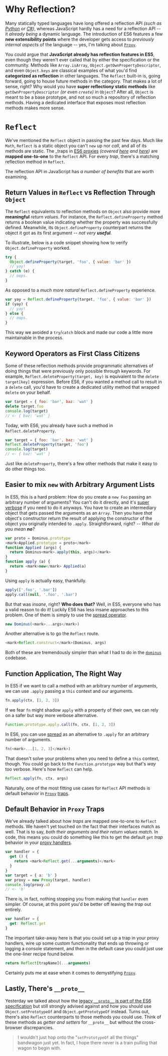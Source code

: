 # Why Reflection?

Many statically typed languages have long offered a reflection API _(such as [Python][2] or [C#][1])_, whereas JavaScript hardly has a need for a reflection API -- it _already being_ a dynamic language. The introduction of ES6 features a few **new extensibility points** where the developer gets access to _previously internal aspects_ of the language -- yes, I'm talking about [`Proxy`][3].

You could argue that **JavaScript already has reflection features in ES5**, even though they weren't ever called that by either the specification or the community. Methods like `Array.isArray`, `Object.getOwnPropertyDescriptor`, and even `Object.keys` are classical examples of what you'd find **categorized as reflection** in other languages. The `Reflect` built-in is, going forward, going to house future methods in the category. That makes a lot of sense, right? Why would you have __super reflection*y* static methods__ like `getOwnPropertyDescriptor` _(or even `create`)_ in `Object`? After all, `Object` is meant to be a base prototype, and not so much a repository of reflection methods. Having a dedicated interface that exposes most reflection methods makes more sense.

# `Reflect`

We've mentioned the `Reflect` object in passing the past few days. Much like `Math`, `Reflect` is a static object you can't `new` up nor _call_, and all of its methods are static. The _traps in [ES6 proxies][3] _(covered [here][4] and [here][5])_ are **mapped one-to-one** to the `Reflect` API. For every _trap_, there's a matching reflection method in `Reflect`.

The reflection API in JavaScript has _a number of benefits_ that are worth examining.

## Return Values in `Reflect` vs Reflection Through `Object`

The `Reflect` equivalents to reflection methods on `Object` also provide more **meaningful** _return values_. For instance, the `Reflect.defineProperty` method returns a boolean value indicating whether the property was successfully defined. Meanwhile, its `Object.defineProperty` counterpart returns the object it got as its first argument _-- not very **useful**._

To illustrate, below is a code snippet showing how to verify `Object.defineProperty` worked.

```js
try {
  Object.defineProperty(target, 'foo', { value: 'bar' })
  // yay!
} catch (e) {
  // oops.
}
```

As opposed to a _much more natural_ `Reflect.defineProperty` experience.

```js
var yay = Reflect.defineProperty(target, 'foo', { value: 'bar' })
if (yay) {
  // yay!
} else {
  // oops.
}
```

This way we avoided a `try`/`catch` block and made our code a little more maintainable in the process.

## Keyword Operators as First Class Citizens

Some of these reflection methods provide programmatic alternatives of doing things that were previously only possible through keywords. For example, `Reflect.deleteProperty(target, key)` is equivalent to the `delete target[key]` expression. Before ES6, if you wanted a method call to result in a `delete` call, you'd have to create a dedicated utility method that wrapped `delete` on your behalf.

```js
var target = { foo: 'bar', baz: 'wat' }
delete target.foo
console.log(target)
// <- { baz: 'wat' }
```

Today, with ES6, you already have such a method in `Reflect.deleteProperty`.

```js
var target = { foo: 'bar', baz: 'wat' }
Reflect.deleteProperty(target, 'foo')
console.log(target)
// <- { baz: 'wat' }
```

Just like `deleteProperty`, there's a few other methods that make it easy to do other things too.

## Easier to mix `new` with Arbitrary Argument Lists

In ES5, this is a hard problem: How do you create a `new Foo` passing an arbitrary number of arguments? You can't do it directly, and it's [super verbose][7] if you need to do it anyways. You have to create an intermediary object that gets passed the arguments as an `Array`. Then you have _that_ object's constructor return the result of applying the constructor of the object you originally intended to `.apply`. Straightforward, right? _-- What do you mean **no**?_

```js
var proto = Dominus.prototype
<mark>Applied.prototype = proto</mark>
function Applied (args) {
  return Dominus<mark>.apply(this, args)</mark>
}
function apply (a) {
  return <mark>new</mark> Applied(a)
}
```

Using `apply` is actually easy, thankfully.

```js
apply(['.foo', '.bar'])
apply.call(null, '.foo', '.bar')
```

But that was _insane_, right? **Who does that?** Well, in ES5, everyone who has a valid reason to do it! Luckily ES6 has less insane approaches to this problem. One of them is simply to use the [spread operator][2].

```js
new Dominus(<mark>...args</mark>)
```

Another alternative is to go the `Reflect` route.

```js
<mark>Reflect.construct</mark>(Dominus, args)
```

Both of these are tremendously simpler than what I had to do in the [`dominus`][7] codebase.

## Function Application, The Right Way

In ES5 if we want to call a method with an arbitrary number of arguments, we can use `.apply` passing a `this` context and our arguments.

```js
fn.apply(ctx, [1, 2, 3])
```

If we fear `fn` might shadow `apply` with a property of their own, we can rely on a safer but way more verbose alternative.

```js
Function.prototype.apply.call(fn, ctx, [1, 2, 3])
```

In ES6, you can use [spread][6] as an alternative to `.apply` for an arbitrary number of arguments.

```js
fn(<mark>...[1, 2, 3]</mark>)
```

That doesn't solve your problems when you need to define a `this` context, though. You could go back to the `Function.prototype` way but that's _way_ too verbose. Here's how `Reflect` can help.

```js
Reflect.apply(fn, ctx, args)
```

Naturally, one of the most fitting use cases for `Reflect` API methods is default behavior in [`Proxy`][3] [traps][4].

## Default Behavior in `Proxy` Traps

We've already talked about how _traps_ are mapped one-to-one to `Reflect` methods. We haven't yet touched on the fact that their interfaces match as well. That is to say, _both their arguments and their return values match_. In code, this means you could do something like this to get the default `get` _trap_ behavior in your [proxy handlers][3].

```js
var handler = {
  get () {
    return <mark>Reflect.get(...arguments)</mark>
  }
}
var target = { a: 'b' }
var proxy = new Proxy(target, handler)
console.log(proxy.a)
// <- 'b'
```

There is, in fact, nothing stopping you from making that `handler` even simpler. Of course, at this point you'd be better off leaving the _trap_ out entirely.

```js
var handler = {
  get: Reflect.get
}
```

The important take-away here is that you could set up a trap in your proxy handlers, wire up some custom functionality that ends up throwing or logging a console statement, and then in the default case you could just use the one-liner recipe found below.

```js
return Reflect[trapName](...arguments)
```

Certainly puts me at ease when it comes to demystifying [`Proxy`][3].

## Lastly, There's `__proto__`

Yesterday we talked about how the [legacy `__proto__` is part of the ES6 specification][5] but still strongly advised against and how you should use `Object.setPrototypeOf` and `Object.getPrototypeOf` instead. Turns out, there's also `Reflect` counterparts to those methods you could use. Think of these methods as _getter and setters_ for `__proto__` but without the cross-browser discrepancies.

> I wouldn't just hop onto the "`setPrototypeOf` all the things" bandwagon just yet. In fact, I hope there never is a train pulling that wagon to begin with.

[1]: http://www.codeproject.com/Articles/17269/Reflection-in-C-Tutorial "Reflection in C# Tutorial"
[2]: http://www.diveintopython.net/power_of_introspection/ "The Power of Introspection -- Dive Into Python"
[3]: /articles/es6-proxies-in-depth "ES6 Proxies in Depth on Pony Foo"
[4]: /articles/es6-proxy-traps-in-depth "ES6 Proxy Traps in Depth on Pony Foo"
[5]: /articles/more-es6-proxy-traps-in-depth "More ES6 Proxy Traps in Depth on Pony Foo"
[6]: /articles/es6-spread-and-butter-in-depth "ES6 Spread and Butter in Depth on Pony Foo"
[7]: https://github.com/bevacqua/dominus/blob/master/src/apply.js#L4-L14 "Dominus on GitHub has an example where this was necessary"
